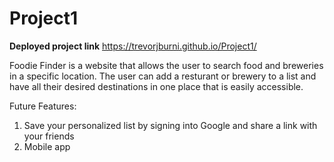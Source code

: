 # Project1

**Deployed project link** https://trevorjburni.github.io/Project1/

Foodie Finder is a website that allows the user to search food and breweries in a specific location. The user can add a resturant or brewery to a list and have all their desired destinations in one place that is easily accessible. 

Future Features: 
1. Save your personalized list by signing into Google and share a link with your friends
2. Mobile app
